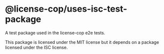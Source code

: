 # @license-cop/uses-isc-test-package

A test package used in the license-cop e2e tests.

This package is licensed under the MIT license but it depends on a package licensed under the ISC license.
